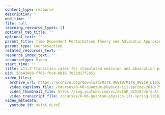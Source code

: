 ```yaml
---
content_type: resource
description: ''
end_time: ''
file: null
learning_resource_types: []
optional_tab_title: ''
optional_text: ''
parent_title: Time Dependent Perturbation Theory and Adiabatic Approximation
parent_type: CourseSection
related_resources_text: ''
resource_index_text: ''
resourcetype: Video
start_time: ''
title: L11.2 Transition rates for stimulated emission and absorption processes
uid: 36b43808-f763-f0c4-bb16-7832d17f2851
video_files:
  archive_url: https://archive.org/download/MIT8.06S18/MIT8_06S18_L11S2_300k.mp4
  video_captions_file: /courses/8-06-quantum-physics-iii-spring-2018/75f38857b9e15cd5963ab5d32827ed90_sv1hK_dLVzE.vtt
  video_thumbnail_file: https://img.youtube.com/vi/sv1hK_dLVzE/default.jpg
  video_transcript_file: /courses/8-06-quantum-physics-iii-spring-2018/0d3f58d36b954dac68d5d86af55f9b29_sv1hK_dLVzE.pdf
video_metadata:
  youtube_id: sv1hK_dLVzE
---
```

